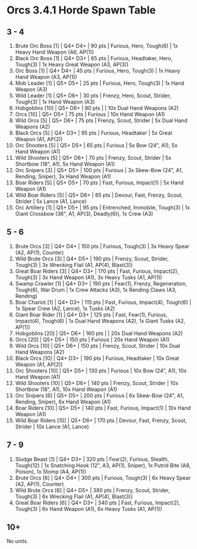# Orcs 3.4.1 Horde Spawn Table

## 3 - 4

1. Brute Orc Boss [1] | Q4+ D4+ | 90 pts | Furious, Hero, Tough(6) | 1x Heavy Hand Weapon (A6, AP(1))
1. Black Orc Boss [1] | Q4+ D3+ | 65 pts | Furious, Headtaker, Hero, Tough(3) | 1x Heavy Great Weapon (A3, AP(3))
1. Orc Boss [1] | Q4+ D4+ | 45 pts | Furious, Hero, Tough(3) | 1x Heavy Hand Weapon (A3, AP(1))
1. Mob Leader [1] | Q5+ D5+ | 25 pts | Furious, Hero, Tough(3) | 1x Hand Weapon (A3)
1. Wild Leader [1] | Q5+ D6+ | 30 pts | Frenzy, Hero, Scout, Strider, Tough(3) | 1x Hand Weapon (A3)
1. Hobgoblins [10] | Q5+ D6+ | 80 pts |  | 10x Dual Hand Weapons (A2)
1. Orcs [10] | Q5+ D5+ | 75 pts | Furious | 10x Hand Weapon (A1)
1. Wild Orcs [5] | Q5+ D6+ | 75 pts | Frenzy, Scout, Strider | 5x Dual Hand Weapons (A2)
1. Black Orcs [5] | Q4+ D3+ | 95 pts | Furious, Headtaker | 5x Great Weapon (A1, AP(2))
1. Orc Shooters [5] | Q5+ D5+ | 65 pts | Furious | 5x Bow (24", A1), 5x Hand Weapon (A1)
1. Wild Shooters [5] | Q5+ D6+ | 70 pts | Frenzy, Scout, Strider | 5x Shortbow (18", A1), 5x Hand Weapon (A1)
1. Orc Snipers [3] | Q5+ D5+ | 100 pts | Furious | 3x Skew-Bow (24", A1, Rending, Sniper), 3x Hand Weapon (A1)
1. Boar Riders [5] | Q5+ D5+ | 70 pts | Fast, Furious, Impact(1) | 5x Hand Weapon (A1)
1. Wild Boar Riders [5] | Q5+ D6+ | 85 pts | Devour, Fast, Frenzy, Scout, Strider | 5x Lance (A1, Lance)
1. Orc Artillery [1] | Q5+ D5+ | 95 pts | Entrenched, Immobile, Tough(3) | 1x Giant Crossbow (36", A1, AP(3), Deadly(6)), 1x Crew (A3)

## 5 - 6

1. Brute Orcs [3] | Q4+ D4+ | 150 pts | Furious, Tough(3) | 3x Heavy Spear (A2, AP(1), Counter)
1. Wild Brute Orcs [3] | Q4+ D5+ | 190 pts | Frenzy, Scout, Strider, Tough(3) | 3x Wrecking Flail (A1, AP(4), Blast(3))
1. Great Boar Riders [3] | Q4+ D3+ | 170 pts | Fast, Furious, Impact(2), Tough(3) | 3x Hand Weapon (A1), 3x Heavy Tusks (A1, AP(1))
1. Swamp Crawler [1] | Q4+ D3+ | 190 pts | Fear(1), Frenzy, Regeneration, Tough(6), War Drum | 1x Crew Attacks (A3), 1x Rending Claws (A3, Rending)
1. Boar Chariot [1] | Q4+ D3+ | 115 pts | Fast, Furious, Impact(4), Tough(6) | 1x Spear Crew (A2, Lance), 1x Tusks (A2)
1. Giant Boar Rider [1] | Q4+ D3+ | 125 pts | Fast, Fear(1), Furious, Impact(4), Tough(6) | 1x Dual Hand Weapons (A2), 1x Giant Tusks (A2, AP(1))
1. Hobgoblins [20] | Q5+ D6+ | 160 pts |  | 20x Dual Hand Weapons (A2)
1. Orcs [20] | Q5+ D5+ | 150 pts | Furious | 20x Hand Weapon (A1)
1. Wild Orcs [10] | Q5+ D6+ | 150 pts | Frenzy, Scout, Strider | 10x Dual Hand Weapons (A2)
1. Black Orcs [10] | Q4+ D3+ | 190 pts | Furious, Headtaker | 10x Great Weapon (A1, AP(2))
1. Orc Shooters [10] | Q5+ D5+ | 130 pts | Furious | 10x Bow (24", A1), 10x Hand Weapon (A1)
1. Wild Shooters [10] | Q5+ D6+ | 140 pts | Frenzy, Scout, Strider | 10x Shortbow (18", A1), 10x Hand Weapon (A1)
1. Orc Snipers [6] | Q5+ D5+ | 200 pts | Furious | 6x Skew-Bow (24", A1, Rending, Sniper), 6x Hand Weapon (A1)
1. Boar Riders [10] | Q5+ D5+ | 140 pts | Fast, Furious, Impact(1) | 10x Hand Weapon (A1)
1. Wild Boar Riders [10] | Q5+ D6+ | 170 pts | Devour, Fast, Frenzy, Scout, Strider | 10x Lance (A1, Lance)

## 7 - 9

1. Sludge Beast [1] | Q4+ D3+ | 320 pts | Fear(2), Furious, Stealth, Tough(12) | 1x Snatching Hook (12", A3, AP(1), Sniper), 1x Putrid Bite (A8, Poison), 1x Stomp (A4, AP(1))
1. Brute Orcs [6] | Q4+ D4+ | 300 pts | Furious, Tough(3) | 6x Heavy Spear (A2, AP(1), Counter)
1. Wild Brute Orcs [6] | Q4+ D5+ | 380 pts | Frenzy, Scout, Strider, Tough(3) | 6x Wrecking Flail (A1, AP(4), Blast(3))
1. Great Boar Riders [6] | Q4+ D3+ | 340 pts | Fast, Furious, Impact(2), Tough(3) | 6x Hand Weapon (A1), 6x Heavy Tusks (A1, AP(1))

## 10+

No units.